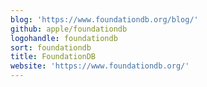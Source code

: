 ```yaml
---
blog: 'https://www.foundationdb.org/blog/'
github: apple/foundationdb
logohandle: foundationdb
sort: foundationdb
title: FoundationDB
website: 'https://www.foundationdb.org/'
---
```

